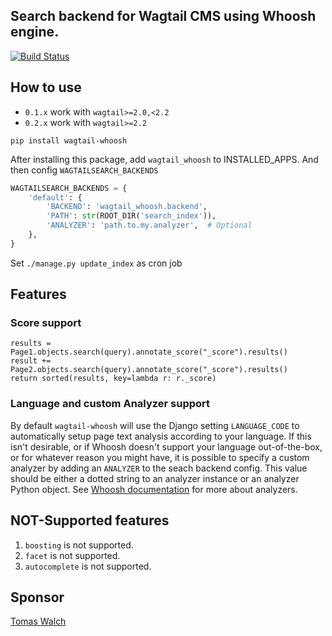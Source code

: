 ## Search backend for Wagtail CMS using Whoosh engine.

[![Build Status](https://travis-ci.org/wagtail/wagtail-whoosh.svg?branch=master)](https://travis-ci.org/wagtail/wagtail-whoosh)

## How to use

* `0.1.x` work with `wagtail>=2.0,<2.2`
* `0.2.x` work with `wagtail>=2.2`

`pip install wagtail-whoosh`

After installing this package, add `wagtail_whoosh` to INSTALLED_APPS. And then config `WAGTAILSEARCH_BACKENDS`

```python
WAGTAILSEARCH_BACKENDS = {
    'default': {
        'BACKEND': 'wagtail_whoosh.backend',
        'PATH': str(ROOT_DIR('search_index')),
        'ANALYZER': 'path.to.my.analyzer',  # Optional
    },
}
```

Set `./manage.py update_index` as cron job

## Features

### Score support

```
results = Page1.objects.search(query).annotate_score("_score").results()
result += Page2.objects.search(query).annotate_score("_score").results()
return sorted(results, key=lambda r: r._score)
```

### Language and custom Analyzer support

By default `wagtail-whoosh` will use the Django setting `LANGUAGE_CODE` to
 automatically setup page text analysis according to your language. If this
 isn't desirable, or if Whoosh doesn't support your language out-of-the-box, 
 or for whatever reason you might have, it is possible to specify a custom
 analyzer by adding an `ANALYZER` to the seach backend config. This value
 should be either a dotted string to an analyzer instance or an analyzer
 Python object. See [Whoosh documentation](https://whoosh.readthedocs.io/en/latest/analysis.html)
 for more about analyzers.

## NOT-Supported features

1. `boosting` is not supported.
2. `facet` is not supported.
3. `autocomplete` is not supported.

## Sponsor

[Tomas Walch](https://github.com/tjwalch)
